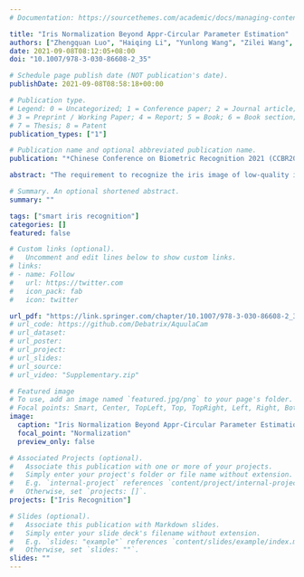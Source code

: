 ```yaml
---
# Documentation: https://sourcethemes.com/academic/docs/managing-content/

title: "Iris Normalization Beyond Appr-Circular Parameter Estimation"
authors: ["Zhengquan Luo", "Haiqing Li", "Yunlong Wang", "Zilei Wang", "Zhenan Sun"]
date: 2021-09-08T08:12:05+08:00
doi: "10.1007/978-3-030-86608-2_35"

# Schedule page publish date (NOT publication's date).
publishDate: 2021-09-08T08:58:18+00:00

# Publication type.
# Legend: 0 = Uncategorized; 1 = Conference paper; 2 = Journal article;
# 3 = Preprint / Working Paper; 4 = Report; 5 = Book; 6 = Book section;
# 7 = Thesis; 8 = Patent
publication_types: ["1"]

# Publication name and optional abbreviated publication name.
publication: "*Chinese Conference on Biometric Recognition 2021 (CCBR2021)*"

abstract: "The requirement to recognize the iris image of low-quality is rapidly increasing with the practical application of iris recognition, especially the urgent need for high-throughput or applications in covert situations. The appr-circle fitting can not meet the needs due to the high time cost and non-accurate boundary estimation during the normalization process. Furthermore, the appr-circular hypothesis of iris and pupil is not entirely established due to the squint and occlusion in non-cooperative environments. To mitigate this problem, a multi-mask normalization without appr-circular parameter estimation is proposed to make full use of the segmented masks, which provide robust pixel-level iris boundaries. It bridges the segmentation and feature extraction to recognize the low-quality iris, which is thrown directly by the traditional methods. Thus, the complex samples with no appr-circular iris or massive occlusions can be recognized correctly. The extensive experiments are conducted on the representative and challenging databases to verify the generalization and the accuracy of the proposed iris normalization method. Besides, the throughput rate is significantly improved."

# Summary. An optional shortened abstract.
summary: ""

tags: ["smart iris recognition"]
categories: []
featured: false

# Custom links (optional).
#   Uncomment and edit lines below to show custom links.
# links:
# - name: Follow
#   url: https://twitter.com
#   icon_pack: fab
#   icon: twitter

url_pdf: "https://link.springer.com/chapter/10.1007/978-3-030-86608-2_35"
# url_code: https://github.com/Debatrix/AquulaCam
# url_dataset:
# url_poster:
# url_project:
# url_slides: 
# url_source:
# url_video: "Supplementary.zip"

# Featured image
# To use, add an image named `featured.jpg/png` to your page's folder. 
# Focal points: Smart, Center, TopLeft, Top, TopRight, Left, Right, BottomLeft, Bottom, BottomRight.
image:
  caption: "Iris Normalization Beyond Appr-Circular Parameter Estimation"
  focal_point: "Normalization"
  preview_only: false

# Associated Projects (optional).
#   Associate this publication with one or more of your projects.
#   Simply enter your project's folder or file name without extension.
#   E.g. `internal-project` references `content/project/internal-project/index.md`.
#   Otherwise, set `projects: []`.
projects: ["Iris Recognition"]

# Slides (optional).
#   Associate this publication with Markdown slides.
#   Simply enter your slide deck's filename without extension.
#   E.g. `slides: "example"` references `content/slides/example/index.md`.
#   Otherwise, set `slides: ""`.
slides: ""
---
```

